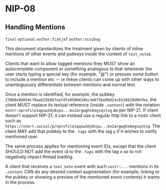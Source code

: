 NIP-08
======

Handling Mentions
-----------------

`final` `optional` `author:fiatjaf` `author:scsibug`

This document standardizes the treatment given by clients of inline mentions of other events and pubkeys inside the content of `text_note`s.

Clients that want to allow tagged mentions they MUST show an autocomplete component or something analogous to that whenever the user starts typing a special key (for example, "@") or presses some button to include a mention etc -- or these clients can come up with other ways to unambiguously differentiate between mentions and normal text.

Once a mention is identified, for example, the pubkey `27866e9d854c78ae625b867eefdfa9580434bc3e675be08d2acb526610d96fbe`, the client MUST replace its textual reference (inside `.content`) with the notation `nostr:nprofile1qqsw3dy8cpu...6x2argwghx6egsqstvg` as per NIP-21. If client doesn't support NIP-21, it can instead use a regular http link to a nostr client such as `https://snort.social/p/nprofile1qqsw3dy8cpu...6x2argwghx6egsqstvg`. The client MAY add that pubkey to the `.tags` with the tag `p` if it wishes to notify mentioned user.

The same process applies for mentioning event IDs, except that the client SHOULD NOT add the event id to the `.tags` with the tag `e` so to not negatively impact thread loading.

A client that receives a `text_note` event with such `nostr:...` mentions in its `.content` CAN do any desired context augmentation (for example, linking to the pubkey or showing a preview of the mentioned event contents) it wants in the process.
